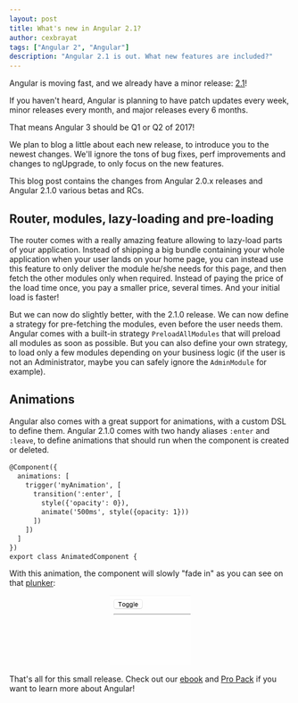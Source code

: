 ```yaml
---
layout: post
title: What's new in Angular 2.1?
author: cexbrayat
tags: ["Angular 2", "Angular"]
description: "Angular 2.1 is out. What new features are included?"
---
```


Angular is moving fast, and we already have a minor release: [2.1](https://github.com/angular/angular/blob/master/CHANGELOG.md#210-incremental-metamorphosis-2016-10-12)!

If you haven't heard, Angular is planning to have patch updates every week,
minor releases every month, and major releases every 6 months.

That means Angular 3 should be Q1 or Q2 of 2017!

We plan to blog a little about each new release,
to introduce you to the newest changes.
We'll ignore the tons of bug fixes, perf improvements and changes to ngUpgrade,
to only focus on the new features.

This blog post contains the changes from Angular 2.0.x releases
and Angular 2.1.0 various betas and RCs.

## Router, modules, lazy-loading and pre-loading

The router comes with a really amazing feature
allowing to lazy-load parts of your application.
Instead of shipping a big bundle containing your whole application when your user lands on your home page,
you can instead use this feature to only deliver the module he/she needs for this page,
and then fetch the other modules only when required.
Instead of paying the price of the load time once,
you pay a smaller price, several times. And your initial load is faster!

But we can now do slightly better, with the 2.1.0 release.
We can now define a strategy for pre-fetching the modules, even before the user needs them.
Angular comes with a built-in strategy `PreloadAllModules` that will preload all modules as soon as possible.
But you can also define your own strategy, to load only a few modules depending on your business logic
(if the user is not an Administrator, maybe you can safely ignore the `AdminModule` for example).

## Animations

Angular also comes with a great support for animations,
with a custom DSL to define them.
Angular 2.1.0 comes with two handy aliases `:enter` and `:leave`,
to define animations that should run when the component is created or deleted.

    @Component({
      animations: [
        trigger('myAnimation', [
          transition(':enter', [
            style({'opacity': 0}),
            animate('500ms', style({opacity: 1}))
          ])
        ])
      ]
    })
    export class AnimatedComponent {

With this animation, the component will slowly "fade in"
as you can see on that [plunker](http://plnkr.co/edit/3Y0ODbdFiCkh6XGrxFRA?p=preview):

<p style="text-align: center;">
  <img src="/assets/images/ng-animations-demo.gif">
</p>

That's all for this small release.
Check out our [ebook](https://books.ninja-squad.com) and [Pro Pack](https://angular-exercises.ninja-squad.com/) if you want to learn more about Angular!
